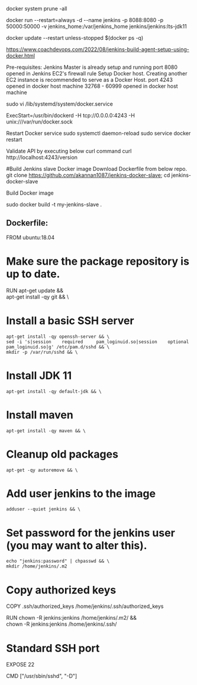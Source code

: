 docker system prune -all


docker run --restart=always -d --name jenkins -p 8088:8080 -p 50000:50000 -v jenkins_home:/var/jenkins_home jenkins/jenkins:lts-jdk11

docker update --restart unless-stopped $(docker ps -q)







https://www.coachdevops.com/2022/08/jenkins-build-agent-setup-using-docker.html

Pre-requisites:
Jenkins Master is already setup and running
port 8080 opened in Jenkins EC2's firewall rule
Setup Docker host. Creating another EC2 instance is recommended to serve as a Docker Host. 
port 4243 opened in docker host machine 
32768 - 60999 opened in docker host machine 


sudo vi /lib/systemd/system/docker.service

ExecStart=/usr/bin/dockerd -H tcp://0.0.0.0:4243 -H unix:///var/run/docker.sock

Restart Docker service
   sudo systemctl daemon-reload
   sudo service docker restart

Validate API by executing below curl command
curl http://localhost:4243/version


#Build Jenkins slave Docker image
Download Dockerfile from below repo.
git clone https://github.com/akannan1087/jenkins-docker-slave; cd jenkins-docker-slave

Build Docker image

sudo docker build -t my-jenkins-slave .




Dockerfile:
---------------
FROM ubuntu:18.04

# Make sure the package repository is up to date.
RUN apt-get update && \
    apt-get install -qy git && \
# Install a basic SSH server
    apt-get install -qy openssh-server && \
    sed -i 's|session    required     pam_loginuid.so|session    optional     pam_loginuid.so|g' /etc/pam.d/sshd && \
    mkdir -p /var/run/sshd && \
# Install JDK 11
    apt-get install -qy default-jdk && \
# Install maven
    apt-get install -qy maven && \
# Cleanup old packages
    apt-get -qy autoremove && \
# Add user jenkins to the image
    adduser --quiet jenkins && \
# Set password for the jenkins user (you may want to alter this).
    echo "jenkins:password" | chpasswd && \
    mkdir /home/jenkins/.m2

# Copy authorized keys
COPY .ssh/authorized_keys /home/jenkins/.ssh/authorized_keys

RUN chown -R jenkins:jenkins /home/jenkins/.m2/ && \
    chown -R jenkins:jenkins /home/jenkins/.ssh/

# Standard SSH port
EXPOSE 22

CMD ["/usr/sbin/sshd", "-D"]





